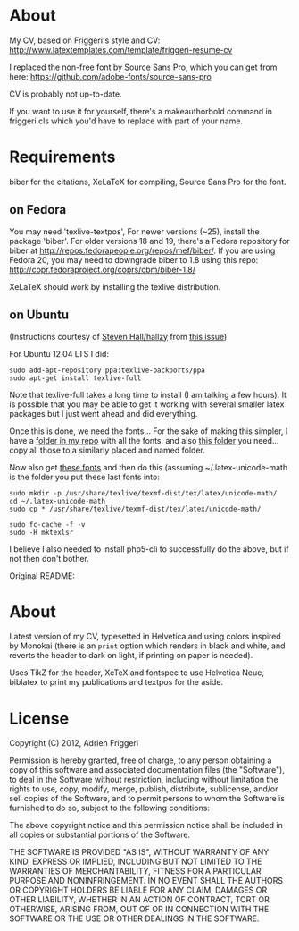 # About

My CV, based on Friggeri's style and CV: http://www.latextemplates.com/template/friggeri-resume-cv

I replaced the non-free font by Source Sans Pro, which you can get from here: https://github.com/adobe-fonts/source-sans-pro

CV is probably not up-to-date.


If you want to use it for yourself, there's a makeauthorbold command in friggeri.cls which you'd have to replace with part of your name.

# Requirements

biber for the citations, XeLaTeX for compiling, Source Sans Pro for the font.

## on Fedora
You may need 'texlive-textpos', 
For newer versions (~25), install the package 'biber'.
For older versions 18 and 19, there's a Fedora repository for biber at http://repos.fedorapeople.org/repos/mef/biber/.
If you are using Fedora 20, you may need to downgrade biber to 1.8 using this repo: http://copr.fedoraproject.org/coprs/cbm/biber-1.8/

XeLaTeX should work by installing the texlive distribution.

## on Ubuntu

(Instructions courtesy of [Steven Hall/hallzy](https://github.com/hallzy) from [this issue](https://github.com/philippbayer/CV/issues/1#issuecomment-104332627)) 

For Ubuntu 12.04 LTS I did:

    sudo add-apt-repository ppa:texlive-backports/ppa
    sudo apt-get install texlive-full

Note that texlive-full takes a long time to install (I am talking a few hours). It is possible that you may be able to get it working with several smaller latex packages but I just went ahead and did everything.

Once this is done, we need the fonts... For the sake of making this simpler, I have a [folder in my repo](https://github.com/hallzy/dotfiles/tree/master/.fonts) with all the fonts, and also [this folder](https://github.com/hallzy/dotfiles/tree/master/texmf/fonts/opentype) you need... copy all those to a similarly placed and named folder.

Now also get [these fonts](https://github.com/hallzy/dotfiles/tree/master/.latex-unicode-math) and then do this (assuming ~/.latex-unicode-math is the folder you put these last fonts into:

    sudo mkdir -p /usr/share/texlive/texmf-dist/tex/latex/unicode-math/
    cd ~/.latex-unicode-math
    sudo cp * /usr/share/texlive/texmf-dist/tex/latex/unicode-math/

    sudo fc-cache -f -v
    sudo -H mktexlsr

I believe I also needed to install php5-cli to successfully do the above, but if not then don't bother.

Original README:

# About
Latest version of my CV, typesetted in Helvetica and using colors inspired by Monokai (there is an `print` option which renders in black and white, and reverts the header to dark on light, if printing on paper is needed).

Uses TikZ for the header, XeTeX and fontspec to use Helvetica Neue, biblatex to print my publications and textpos for the aside.


# License

Copyright (C) 2012, Adrien Friggeri

Permission is hereby granted, free of charge, to any person obtaining a copy of this software and associated documentation files (the "Software"), to deal in the Software without restriction, including without limitation the rights to use, copy, modify, merge, publish, distribute, sublicense, and/or sell copies of the Software, and to permit persons to whom the Software is furnished to do so, subject to the following conditions:

The above copyright notice and this permission notice shall be included in all copies or substantial portions of the Software.

THE SOFTWARE IS PROVIDED "AS IS", WITHOUT WARRANTY OF ANY KIND, EXPRESS OR IMPLIED, INCLUDING BUT NOT LIMITED TO THE WARRANTIES OF MERCHANTABILITY, FITNESS FOR A PARTICULAR PURPOSE AND NONINFRINGEMENT. IN NO EVENT SHALL THE AUTHORS OR COPYRIGHT HOLDERS BE LIABLE FOR ANY CLAIM, DAMAGES OR OTHER LIABILITY, WHETHER IN AN ACTION OF CONTRACT, TORT OR OTHERWISE, ARISING FROM, OUT OF OR IN CONNECTION WITH THE SOFTWARE OR THE USE OR OTHER DEALINGS IN THE SOFTWARE.
